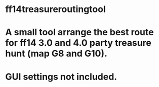# ff14treasureroutingtool
# A small tool arrange the best route for ff14 3.0 and 4.0 party treasure hunt (map G8 and G10).
# GUI settings not included.
